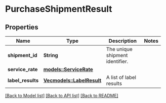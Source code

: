 # PurchaseShipmentResult

## Properties

Name | Type | Description | Notes
------------ | ------------- | ------------- | -------------
**shipment_id** | **String** | The unique shipment identifier. | 
**service_rate** | [**models::ServiceRate**](ServiceRate.md) |  | 
**label_results** | [**Vec<models::LabelResult>**](LabelResult.md) | A list of label results | 

[[Back to Model list]](../README.md#documentation-for-models) [[Back to API list]](../README.md#documentation-for-api-endpoints) [[Back to README]](../README.md)


